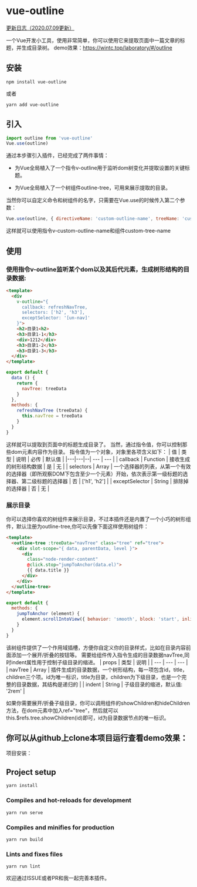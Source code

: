 # vue-outline
<a href="./changeLog.md">更新日志（2020.07.09更新）</a>

一个Vue开发小工具，使用非常简单，你可以使用它来提取页面中一篇文章的标题，并生成目录树。
demo效果：https://wintc.top/laboratory/#/outline

## 安装
```
npm install vue-outline
```
或者
```
yarn add vue-outline
```

## 引入
```js
import outline from 'vue-outline'
Vue.use(outline)
```

通过本步骤引入插件，已经完成了两件事情：

- 为Vue全局植入了一个指令v-outline用于监听dom树变化并提取设置的关键标题。

- 为Vue全局植入了一个树组件outline-tree，可用来展示提取的目录。

当然你可以自定义命令和树组件的名字，只需要在Vue.use的时候传入第二个参数：

```js
Vue.use(outline, { directiveName: 'custom-outline-name', treeName: 'custom-tree-name' })
```

这样就可以使用指令v-custom-outline-name和组件custom-tree-name

## 使用

### 使用指令v-outline监听某个dom以及其后代元素，生成树形结构的目录数据:

```html
<template>
  <div
    v-outline="{
      callback: refreshNavTree,
      selectors: ['h2', 'h3'],
      exceptSelector: '[un-nav]'
    }">
    <h2>目录1<h2>
    <h3>目录1-1</h3>
    <div>1212</div>
    <h3>目录1-2</h3>
    <h3>目录1-3</h3>
  </div>
</template>

```

```js
export default {
  data () {
    return {
      navTree: treeData
    }
  },
  methods: {
    refreshNavTree (treeData) {
      this.navTree = treeData
    }
  }
}
```

这样就可以提取到页面中的标题生成目录了。
当然，通过指令值，你可以控制那些dom元素内容作为目录。
指令值为一个对象，对象里各项含义如下：
| 值 | 类型 | 说明 | 必传 | 默认值 |
|---|---|--| --- | --- |
| callback | Function | 接收生成的树形结构数据 | 是 | 无 |
| selectors | Array | 一个选择器的列表，从第一个有效的选择器（即所观察DOM下包含至少一个元素）开始，依次表示第一级标题的选择器、第二级标题的选择器 | 否 | ['h1', 'h2'] |
| exceptSelector | String | 排除掉的选择器 | 否 | 无 |

### 展示目录

你可以选择你喜欢的树组件来展示目录，不过本插件还是内置了一个小巧的树形组件，默认注册为outline-tree,你可以先像下面这样使用树组件：

```html
<template>
  <outline-tree :treeData="navTree" class="tree" ref="tree">
    <div slot-scope="{ data, parentData, level }">
      <div
        class="node-render-content"
        @click.stop="jumpToAnchor(data.el)">
        {{ data.title }}
      </div>
    </div>
  </outline-tree>
</template>
```

```js
export default {
  methods: {
    jumpToAnchor (element) {
      element.scrollIntoView({ behavior: 'smooth', block: 'start', inline: 'nearest' })
    }
  }
}
```

该树组件提供了一个作用域插槽，方便你自定义你的目录样式，比如在目录内容前面添加一个展开/折叠的按钮等。
需要给组件传入指令生成的目录数据navTree,同时indent属性用于控制子级目录的缩进。
| props | 类型 | 说明 |
| --- | --- | --- |
| navTree | Array | 插件生成的目录数据，一个树形结构，每一项包含id，title，children三个项。id为唯一标识，title为目录，children为下级目录，也是一个完整的目录数据，其结构是递归的 |
| indent | String | 子级目录的缩进，默认值: '2rem' |

如果你需要展开/折叠子级目录，你可以调用组件的showChildren和hideChildren方法，在dom元素中加入ref="tree"，然后就可以this.$refs.tree.showChildren(id)即可，id为目录数据节点的唯一标识。




你可以从github上clone本项目运行查看demo效果：
------
项目安装：

## Project setup
```
yarn install
```

### Compiles and hot-reloads for development
```
yarn run serve
```

### Compiles and minifies for production
```
yarn run build
```

### Lints and fixes files
```
yarn run lint
```

欢迎通过ISSUE或者PR和我一起完善本插件。
